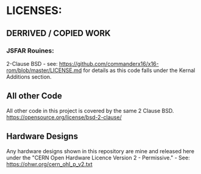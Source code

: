 # LICENSES: 

## DERRIVED / COPIED WORK

### JSFAR Rouines:

2-Clause BSD - see: https://github.com/commanderx16/x16-rom/blob/master/LICENSE.md for details as this code falls under the Kernal Additions section.

## All other Code

All other code in this project is covered by the same 2 Clause BSD. https://opensource.org/license/bsd-2-clause/

## Hardware Designs

Any hardware designs shown in this repository are mine and released here under the "CERN Open Hardware Licence Version 2 - Permissive."  -  See: https://ohwr.org/cern_ohl_p_v2.txt
